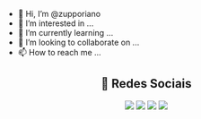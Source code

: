 - 👋 Hi, I’m @zupporiano
- 👀 I’m interested in ...
- 🌱 I’m currently learning ...
- 💞️ I’m looking to collaborate on ...
- 📫 How to reach me ...

<div align="center">
    <h2💾 Redes Sociais</h2>
 <h2>💾 Redes Sociais</h2>
</div>
<p align="center">
  <a href="https://youtube.com/channel/UCG0YMdfU23lgit7Vm06ZOFg" target="_blank"><img src="https://img.shields.io/badge/YouTube-FF0000?style=for-the-badge&logo=youtube&logoColor=white" target="_blank"></a>
  <a href="https://instagram.com/zupporiano" target="_blank"><img src="https://img.shields.io/badge/-Instagram-%23E4405F?style=for-the-badge&logo=instagram&logoColor=white" target="_blank"></a>
 	<a href="https://www.twitter.com/zupporiano" target="_blank"><img src="https://img.shields.io/badge/Twitter-1DA1F2?style=for-the-badge&logo=twitter&logoColor=white" target="_blank"></a>
 <a href="https://discord.com/users/945518465899429978" target="_blank"><img src="https://img.shields.io/badge/Meu Perfil-7289DA?style=for-the-badge&logo=discord&logoColor=white" target="_blank"></a> 

    
</p>

<!---
zupporiano/zupporiano is a ✨ special ✨ repository because its `README.md` (this file) appears on your GitHub profile.
You can click the Preview link to take a look at your changes.
--->
